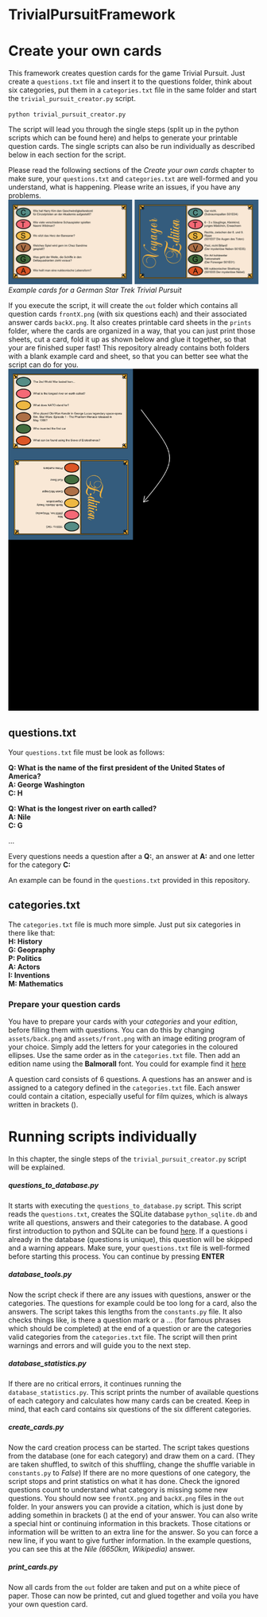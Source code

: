 # TrivialPursuitFramework

# Create your own cards
This framework creates question cards for the game Trivial Pursuit. 
Just create a `questions.txt` file and insert it to the questions folder, think about six categories, put them in a `categories.txt` file in the same folder and start the `trivial_pursuit_creator.py` script.

`python trivial_pursuit_creator.py`

The script will lead you through the single steps (split up in the python scripts which can be found here) and helps to generate your printable question cards. The single scripts can also be run individually as described below in each section for the script.

Please read the following sections of the *Create your own cards* chapter to make sure, your `questions.txt` and `categories.txt` are well-formed and you understand, what is happening. Please write an issues, if you have any problems. 
![Question card front](readme_res/card.png)
*Example cards for a German Star Trek Trivial Pursuit*

If you execute the script, it will create the `out` folder which contains all question cards `frontX.png` (with six questions each) and their associated answer cards `backX.png`. It also creates printable card sheets in the `prints` folder, where the cards are organized in a way, that you can just print those sheets, cut a card, fold it up as shown below and glue it together, so that your are finished super fast!
This repository already contains both folders with a blank example card and sheet, so that you can better see what the script can do for you.  
![Question card front](readme_res/print1.png)

## questions.txt
Your `questions.txt` file must be look as follows:

**Q: What is the name of the first president of the United States of America?**    
**A: George Washington**  
**C: H**  

**Q: What is the longest river on earth called?**  
**A: Nile**  
**C: G**  

...

Every questions needs a question after a **Q:**, an answer at **A:** and one letter for the category **C:**

An example can be found in the `questions.txt` provided in this repository.

## categories.txt
The `categories.txt` file is much more simple. Just put six categories in there like that:  
**H: History**  
**G: Geopraphy**  
**P: Politics**  
**A: Actors**  
**I: Inventions**  
**M: Mathematics**


### Prepare your question cards
You have to prepare your cards with your *categories* and your *edition*, before filling them with questions. You can do this by changing `assets/back.png` and `assets/front.png` with an image editing program of your choice. Simply add the letters for your categories in the coloured ellipses. Use the same order as in the `categories.txt` file. Then add an edition name using the **Balmorall** font. You could for example find it [here](https://www.dafontfree.net/freefonts-balmoral-icg-f114221.htm)   

A question card consists of 6 questions. A questions has an answer and is assigned to a category defined in the `categories.txt` file. Each answer could contain a citation, especially useful for film quizes, which is always written in brackets (). 

# Running scripts individually
In this chapter, the single steps of the `trivial_pursuit_creator.py` script will be explained.

##### questions_to_database.py
It starts with executing the `questions_to_database.py` script. This script reads the `questions.txt`, creates the SQLite database `python_sqlite.db` and write all questions, answers and their categories to the database. A good first introduction to python and SQLite can be found [here](https://www.sqlitetutorial.net/sqlite-python/sqlite-python-select/). If a questions i already in the database (questions is unique), this question will be skipped and a warning appears. Make sure, your `questions.txt` file is well-formed before starting this process. You can continue by pressing **ENTER**

##### database_tools.py
Now the script check if there are any issues with questions, answer or the categories. The questions for example could be too long for a card, also the answers. The script takes this lengths from the `constants.py` file. It also checks things like, is there a question mark or a ... (for famous phrases which should be completed) at the end of a question or are the categories valid categories from the `categories.txt` file. The script will then print warnings and errors and will guide you to the next step.

##### database_statistics.py
If there are no critical errors, it continues running the `database_statistics.py`. This script prints the number of available questions of each category and calculates how many cards can be created. Keep in mind, that each card contains six questions of the six different categories. 

##### create_cards.py
Now the card creation process can be started. The script takes questions from the database (one for each category) and draw them on a card. (They are taken shuffled, to switch of this shuffling, change the shuffle variable in `constants.py` to *False*) If there are no more questions of one category, the script stops and print statistics on what it has done. Check the ignored questions count to understand what category is missing some new questions. You should now see `frontX.png` and `backX.png` files in the `out` folder. In your answers you can provide a citation, which is just done by adding somethin in brackets () at the end of your answer. You can also write a special hint or continuing information in this brackets. Those citations or information will be written to an extra line for the answer. So you can force a new line, if you want to give further information. In the example questions, you can see this at the *Nile (6650km, Wikipedia)* answer.

##### print_cards.py
Now all cards from the `out` folder are taken and put on a white piece of paper. Those can now be printed, cut and glued together and voila you have your own question card.